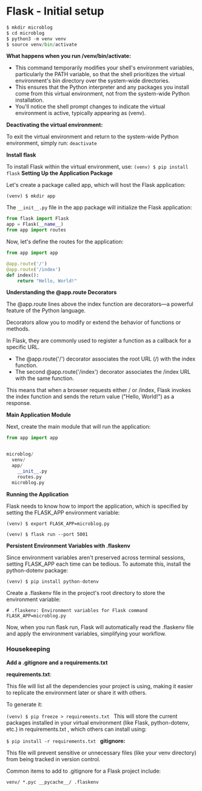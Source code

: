 # Flask - Initial setup
```python
$ mkdir microblog
$ cd microblog
$ python3 -m venv venv
$ source venv/bin/activate
```

**What happens when you run /venv/bin/activate:**

- This command temporarily modifies your shell's environment variables, particularly the PATH variable, so that the shell prioritizes the virtual environment's bin directory over the system-wide directories.
- This ensures that the Python interpreter and any packages you install come from this virtual environment, not from the system-wide Python installation.
- You'll notice the shell prompt changes to indicate the virtual environment is active, typically appearing as (venv).

**Deactivating the virtual environment:**

To exit the virtual environment and return to the system-wide Python environment, simply run:
`deactivate`

**Install flask**

To install Flask within the virtual environment, use:
`(venv) $ pip install flask`
**Setting Up the Application Package**

Let's create a package called app, which will host the Flask application:

`(venv) $ mkdir app`

The `__init__.py`  file in the app package will initialize the Flask application:

```python title="app/__init__.py -  Flask application instance"
from flask import Flask
app = Flask(__name__)
from app import routes
```
Now, let's define the routes for the application:
```python title="app/routes.py - the Home page route"
from app import app

@app.route('/')
@app.route('/index')
def index():
    return "Hello, World!"
```
**Understanding the @app.route Decorators**

The @app.route lines above the index function are decorators—a powerful feature of the Python language. 

Decorators allow you to modify or extend the behavior of functions or methods. 

In Flask, they are commonly used to register a function as a callback for a specific URL.

- The @app.route('/') decorator associates the root URL (/) with the index function.
- The second @app.route('/index') decorator associates the /index URL with the same function.

This means that when a browser requests either / or /index, Flask invokes the index function and 
sends the return value ("Hello, World!") as a response.

**Main Application Module**

Next, create the main module that will run the application:

```python title="microblog.py: Main application module"
from app import app
```
```python title="the project structure so far:"

microblog/
  venv/
  app/
    __init__.py
    routes.py
  microblog.py
```
**Running the Application**

Flask needs to know how to import the application, which is specified by 
setting the FLASK_APP environment variable:

`(venv) $ export FLASK_APP=microblog.py`

`(venv) $ flask run --port 5001`

**Persistent Environment Variables with .flaskenv**

Since environment variables aren't preserved across terminal sessions, setting FLASK_APP each time can be tedious. 
To automate this, install the python-dotenv package:

`(venv) $ pip install python-dotenv`

Create a .flaskenv file in the project's root directory to store the environment variable:

`# .flaskenv: Environment variables for Flask command
FLASK_APP=microblog.py
`

Now, when you run flask run, Flask will automatically read the .flaskenv file and apply the environment variables, simplifying your workflow.

### Housekeeping

**Add a .gitignore and a requirements.txt**

**requirements.txt**: 

This file will list all the dependencies your project is using, 
making it easier to replicate the environment later or share it with others. 

To generate it:

`(venv) $ pip freeze > requirements.txt
`
This will store the current packages installed in your virtual environment (like Flask, python-dotenv, etc.) in requirements.txt
, which others can install using:

`$ pip install -r requirements.txt
`
**gitignore:** 

This file will prevent sensitive or unnecessary files (like your venv directory) from being tracked in version control. 

Common items to add to .gitignore for a Flask project include:

`venv/
*.pyc
__pycache__/
.flaskenv
`
